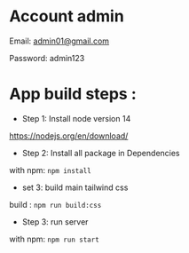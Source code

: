 # Account admin
Email: admin01@gmail.com 


Password: admin123
# App build steps :


 - Step 1: Install node version 14

https://nodejs.org/en/download/

- Step 2: Install all package in Dependencies

with npm: `npm install`

- set 3: build main tailwind css 

build : `npm run build:css`

- Step 3: run server

with npm: `npm run start`



